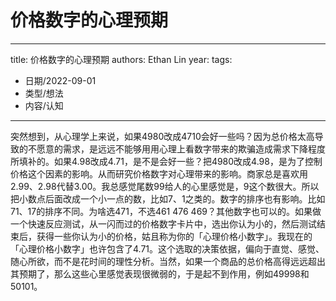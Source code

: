 # 价格数字的心理预期


---
title: 价格数字的心理预期
authors: Ethan Lin
year:
tags:
  - 日期/2022-09-01 
  - 类型/想法 
  - 内容/认知 
---




突然想到，从心理学上来说，如果4980改成4710会好一些吗？因为总价格太高导致的不愿意的需求，是远远不能够用用心理上看数字带来的欺骗造成需求下降程度所填补的。如果4.98改成4.71，是不是会好一些？把4980改成4.98，是为了控制价格这个因素的影响。从而研究价格数字对心理带来的影响。商家总是喜欢用2.99、2.98代替3.00。我总感觉尾数99给人的心里感觉是，9这个数很大。所以把小数点后面改成一个小一点的数，比如7、1之类的。数字的排序也有影响。比如71、17的排序不同。为啥选471，不选461  476  469？其他数字也可以的。如果做一个快速反应测试，从一闪而过的价格数字卡片中，选出你认为小的，然后测试结束后，获得一些你认为小的价格，姑且称为你的「心理价格小数字」。我现在的「心理价格小数字」也许包含了4.71。这个选取的决策依据，偏向于直觉、感觉、随心所欲，而不是花时间的理性分析。当然，如果一个商品的总价格高得远远超出其预期了，那么这些心里感觉表现很微弱的，于是起不到作用，例如49998和50101。
